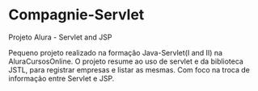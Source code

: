 # Compagnie-Servlet
Projeto Alura - Servlet and JSP

  Pequeno projeto realizado na formação Java-Servlet(I and II) na AluraCursosOnline.
  O projeto resume ao  uso de servlet e da biblioteca JSTL, para registrar empresas e listar as mesmas. Com foco na troca de informação entre Servlet e JSP.
